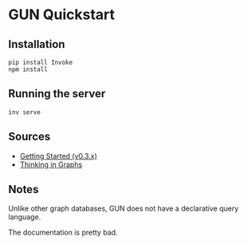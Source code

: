 # GUN Quickstart

## Installation

```
pip install Invoke
npm install
```

## Running the server

```
inv serve
```

## Sources

- [Getting Started (v0.3.x)](https://github.com/amark/gun/wiki/getting-started-(v0.3.x))
- [Thinking in Graphs](https://github.com/amark/gun/wiki/Graphs)

## Notes

Unlike other graph databases, GUN does not have a declarative query language.

The documentation is pretty bad.
